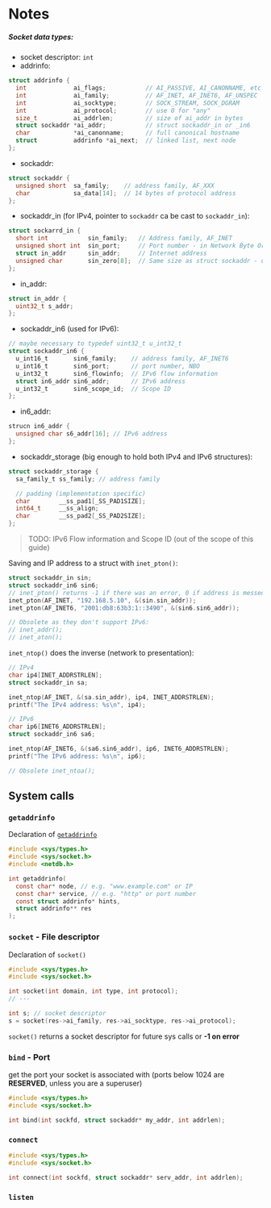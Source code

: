 # Notes

##### Socket data types:
- socket descriptor: `int`
- addrinfo:
```c
struct addrinfo {
  int             ai_flags;           // AI_PASSIVE, AI_CANONNAME, etc.
  int             ai_family;          // AF_INET, AF_INET6, AF_UNSPEC
  int             ai_socktype;        // SOCK_STREAM, SOCK_DGRAM
  int             ai_protocol;        // use 0 for "any"
  size_t          ai_addrlen;         // size of ai_addr in bytes
  struct sockaddr *ai_addr;           // struct sockaddr_in or _in6
  char            *ai_canonname;      // full canonical hostname
  struct          addrinfo *ai_next;  // linked list, next node
};
```
- sockaddr:
```c
struct sockaddr {
  unsigned short  sa_family;    // address family, AF_XXX
  char            sa_data[14];  // 14 bytes of protocol address
};
```
- sockaddr\_in (for IPv4, pointer to `sockaddr` ca be cast to `sockaddr_in`):
```c
struct sockarrd_in {
  short int           sin_family;   // Address family, AF_INET
  unsigned short int  sin_port;     // Port number - in Network Byte Order (Big-endian)
  struct in_addr      sin_addr;     // Internet address
  unsigned char       sin_zero[8];  // Same size as struct sockaddr - use memset to set to zeros
};
```
- in\_addr:
```c
struct in_addr {
  uint32_t s_addr;
};
```
- sockaddr\_in6 (used for IPv6):
```c
// maybe necessary to typedef uint32_t u_int32_t
struct sockaddr_in6 {
  u_int16_t       sin6_family;    // address family, AF_INET6
  u_int16_t       sin6_port;      // port number, NBO
  u_int32_t       sin6_flowinfo;  // IPv6 flow information
  struct in6_addr sin6_addr;      // IPv6 address
  u_int32_t       sin6_scope_id;  // Scope ID
};
```
- in6\_addr:
```c
strucn in6_addr {
  unsigned char s6_addr[16]; // IPv6 address
};
```
- sockaddr\_storage (big enough to hold both IPv4 and IPv6 structures):
```c
struct sockaddr_storage {
  sa_family_t ss_family; // address family

  // padding (implementation specific)
  char        __ss_pad1[_SS_PAD1SIZE];
  int64_t     __ss_align;
  char        __ss_pad2[_SS_PAD2SIZE];
};
```
> TODO: IPv6 Flow information and Scope ID (out of the scope of this guide)

Saving and IP address to a struct with `inet_pton()`:

```c
struct sockaddr_in sin;
struct sockaddr_in6 sin6;
// inet_pton() returns -1 if there was an error, 0 if address is messed up and num greater than 0 otherwise
inet_pton(AF_INET, "192.168.5.10", &(sin.sin_addr)); 
inet_pton(AF_INET6, "2001:db8:63b3:1::3490", &(sin6.sin6_addr));

// Obsolete as they don't support IPv6:
// inet_addr();
// inet_aton();
```

`inet_ntop()` does the inverse (network to presentation):
```c
// IPv4
char ip4[INET_ADDRSTRLEN];
struct sockaddr_in sa;

inet_ntop(AF_INET, &(sa.sin_addr), ip4, INET_ADDRSTRLEN);
printf("The IPv4 address: %s\n", ip4);

// IPv6
char ip6[INET6_ADDRSTRLEN];
struct sockaddr_in6 sa6;

inet_ntop(AF_INET6, &(sa6.sin6_addr), ip6, INET6_ADDRSTRLEN);
printf("The IPv6 address: %s\n", ip6);

// Obsolete inet_ntoa();
```

## System calls

### `getaddrinfo`

Declaration of [`getaddrinfo`](getaddrinfo_ex.c)

```c
#include <sys/types.h>
#include <sys/socket.h>
#include <netdb.h>

int getaddrinfo(
  const char* node, // e.g. "www.example.com" or IP
  const char* service, // e.g. "http" or port number
  const struct addrinfo* hints,
  struct addrinfo** res
);
```

### `socket` - File descriptor

Declaration of `socket()`

```c
#include <sys/types.h>
#include <sys/socket.h>

int socket(int domain, int type, int protocol);
// ---

int s; // socket descriptor
s = socket(res->ai_family, res->ai_socktype, res->ai_protocol);
```

`socket()` returns a socket descriptor for future sys calls or **-1 on error**

### `bind` - Port

get the port your socket is associated with (ports below 1024 are **RESERVED**, unless you are a superuser)

```c
#include <sys/types.h>
#include <sys/socket.h>

int bind(int sockfd, struct sockaddr* my_addr, int addrlen);
```


### `connect`

```c
#include <sys/types.h>
#include <sys/socket.h>

int connect(int sockfd, struct sockaddr* serv_addr, int addrlen);
```

### `listen`











